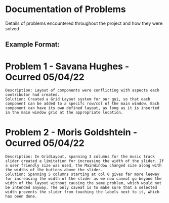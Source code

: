 # Documentation of Problems
Details of problems encountered throughout the project and how they were solved

## Example Format:
# Problem 1 - Savana Hughes - Ocurred 05/04/22
    Description: Layout of components were conflicting with aspects each contributor had created. 
    Solution: Created a Grid Layout system for our gui, so that each component can be added to a specifc row/col of the main window. Each component can have its own defined layout, as long as it is inserted in the main window grid at the appropriate location. 

# Problem 2 - Moris Goldshtein - Ocurred 05/04/22
    Description: In GridLayout, spanning 3 columns for the music track slider created a limitation for increasing the width of the slider. If a user friendly size was used, the MainWindow changed size along with the widths of the buttons above the slider. 
    Solution: Spanning 5 columns starting at col 0 gives far more leeway for increasing the width of the slider as we now cannot go beyond the width of the layout without causing the same problem, which would not be intended anyway. The only caveat is to make sure that a selected width prevents the slider from touching the labels next to it, which has been done. 
